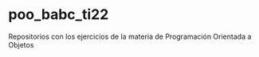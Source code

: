 # poo_babc_ti22
Repositorios con los ejercicios de la materia de Programación Orientada  a Objetos 
